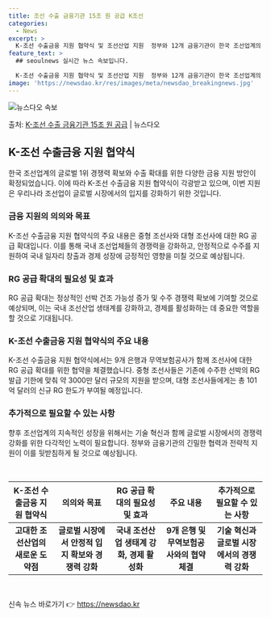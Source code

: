 ```yaml
---
title: 조선 수출 금융기관 15조 원 공급 K조선
categories:
  - News
excerpt: >
  K-조선 수출금융 지원 협약식 및 조선산업 지원  정부와 12개 금융기관이 한국 조선업계의 글로벌 1위 경쟁…
feature_text: >
  ## seoulnews 실시간 뉴스 속보입니다.

  K-조선 수출금융 지원 협약식 및 조선산업 지원  정부와 12개 금융기관이 한국 조선업계의 글로벌 1위 경쟁…
image: 'https://newsdao.kr/res/images/meta/newsdao_breakingnews.jpg'
---
```


![뉴스다오 속보](https://newsdao.kr/res/images/meta/newsdao_breakingnews.jpg)

<p>출처: <a href="https://newsdao.kr/4271" rel="dofollow">K-조선 수출 금융기관 15조 원 공급</a> | 뉴스다오</p>

<h2 data-ke-size="size26">K-조선 수출금융 지원 협약식</h2>
<p data-ke-size="size16">한국 조선업계의 글로벌 1위 경쟁력 확보와 수출 확대를 위한 다양한 금융 지원 방안이 확정되었습니다. 이에 따라 K-조선 수출금융 지원 협약식이 각광받고 있으며, 이번 지원은 우리나라 조선업이 글로벌 시장에서의 입지를 강화하기 위한 것입니다. </p>

<h3>금융 지원의 의의와 목표</h3>
<p data-ke-size="size16">K-조선 수출금융 지원 협약식의 주요 내용은 중형 조선사와 대형 조선사에 대한 RG 공급 확대입니다. 이를 통해 국내 조선업체들의 경쟁력을 강화하고, 안정적으로 수주를 지원하여 국내 일자리 창출과 경제 성장에 긍정적인 영향을 미칠 것으로 예상됩니다. </p>

<h3>RG 공급 확대의 필요성 및 효과</h3>
<p data-ke-size="size16">RG 공급 확대는 정상적인 선박 건조 가능성 증가 및 수주 경쟁력 확보에 기여할 것으로 예상되며, 이는 국내 조선산업 생태계를 강화하고, 경제를 활성화하는 데 중요한 역할을 할 것으로 기대됩니다. </p>

<h3>K-조선 수출금융 지원 협약식의 주요 내용</h3>
<p data-ke-size="size16">K-조선 수출금융 지원 협약식에서는 9개 은행과 무역보험공사가 함께 조선사에 대한 RG 공급 확대를 위한 협약을 체결했습니다. 중형 조선사들은 기존에 수주한 선박의 RG 발급 기한에 맞춰 약 3000만 달러 규모의 지원을 받으며, 대형 조선사들에게는 총 101억 달러의 신규 RG 한도가 부여될 예정입니다. </p>

<h3>추가적으로 필요할 수 있는 사항</h3>
<p data-ke-size="size16">향후 조선업계의 지속적인 성장을 위해서는 기술 혁신과 함께 글로벌 시장에서의 경쟁력 강화를 위한 다각적인 노력이 필요합니다. 정부와 금융기관의 긴밀한 협력과 전략적 지원이 이를 뒷받침하게 될 것으로 예상됩니다. </p>

<p data-ke-size="size16">&nbsp;</p>


<table>
	<thead>
		<tr>
			<th style="text-align: center;">K-조선 수출금융 지원 협약식</th>
			<th style="text-align: center;">의의와 목표</th>
			<th style="text-align: center;">RG 공급 확대의 필요성 및 효과</th>
			<th style="text-align: center;">주요 내용</th>
			<th style="text-align: center;">추가적으로 필요할 수 있는 사항</th>
		</tr>
	</thead>
	<tbody>
		<tr>
			<td style="text-align: center; height: 17px;"><b>고대한 조선산업의 새로운 도약점</b></td>
			<td style="text-align: center; height: 17px;"><b>글로벌 시장에서 안정적 입지 확보와 경쟁력 강화</b></td>
			<td style="text-align: center; height: 17px;"><b>국내 조선산업 생태계 강화, 경제 활성화</b></td>
			<td style="text-align: center; height: 17px;"><b>9개 은행 및 무역보험공사와의 협약 체결</b></td>
			<td style="text-align: center; height: 17px;"><b>기술 혁신과 글로벌 시장에서의 경쟁력 강화</b></td>
		</tr>
	</tbody>
</table>
<p data-ke-size="size16">&nbsp;</p> 

신속 뉴스 바로가기 👉 <a href="https://newsdao.kr" rel="dofollow">https://newsdao.kr</a>


